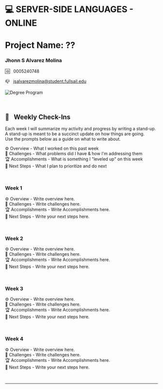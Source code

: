 
# 💻 SERVER-SIDE LANGUAGES - ONLINE

# Project Name: ??

### Jhonn S Alvarez Molina

🆔 &nbsp; 0005240748

📪 &nbsp; jsalvarezmolina@student.fullsail.edu


![Degree Program](https://img.shields.io/badge/Degree-Web%20Development-orange?logo=gnometerminal)
<br>



<br>

## 📢 &nbsp; Weekly Check-Ins

Each week I will summarize my activity and progress by writing a stand-up. A stand-up is meant to be a succinct update on how things are going.  
Use the prompts below as a guide on what to write about.      

⚙️ Overview - What I worked on this past week
<br>
🌵 Challenges - What problems did I have & how I'm addressing them
<br>
🏆 Accomplishments - What is something I "leveled up" on this week
<br>
🔮 Next Steps - What I plan to prioritize and do next

<br>

### Week 1

⚙️ Overview - Write overview here.
<br>
🌵 Challenges - Write challenges here.
<br>
🏆 Accomplishments - Write Accomplishments here.
<br>
🔮 Next Steps - Write your next steps here.

<br>

### Week 2
⚙️ Overview - Write overview here.
<br>
🌵 Challenges - Write challenges here.
<br>
🏆 Accomplishments - Write Accomplishments here.
<br>
🔮 Next Steps - Write your next steps here.

<br>

### Week 3
⚙️ Overview - Write overview here.
<br>
🌵 Challenges - Write challenges here.
<br>
🏆 Accomplishments - Write Accomplishments here.
<br>
🔮 Next Steps - Write your next steps here.

<br>

### Week 4
⚙️ Overview - Write overview here.
<br>
🌵 Challenges - Write challenges here.
<br>
🏆 Accomplishments - Write Accomplishments here.
<br>
🔮 Next Steps - Write your next steps here.

<br>
<hr/>
